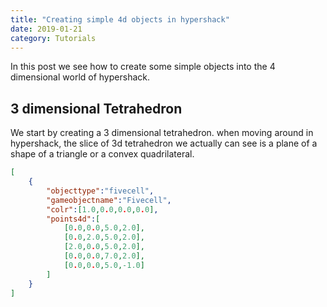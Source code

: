 ```yaml
---
title: "Creating simple 4d objects in hypershack"
date: 2019-01-21
category: Tutorials
---
```


In this post we see how to create some simple objects into the 4 dimensional world of hypershack.

3 dimensional Tetrahedron
-------------------------

We start by creating a 3 dimensional tetrahedron. when moving around in hypershack, the slice of 3d tetrahedron we actually can see is a plane of a shape of a triangle or a convex quadrilateral. 

```json
[
    {
        "objecttype":"fivecell",
        "gameobjectname":"Fivecell",
        "colr":[1.0,0.0,0.0,0.0],
        "points4d":[  
            [0.0,0.0,5.0,2.0],
            [0.0,2.0,5.0,2.0],
            [2.0,0.0,5.0,2.0],
            [0.0,0.0,7.0,2.0],
            [0.0,0.0,5.0,-1.0]
        ]
    }
]

```
